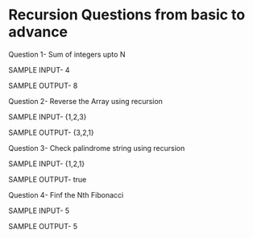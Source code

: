 # Recursion Questions from basic to advance

Question 1- Sum of integers upto N 

SAMPLE INPUT- 
4

SAMPLE OUTPUT-
8

Question 2- Reverse the Array using recursion

SAMPLE INPUT-
{1,2,3}

SAMPLE OUTPUT-
{3,2,1}

Question 3- Check palindrome string using recursion

SAMPLE INPUT-
{1,2,1}

SAMPLE OUTPUT-
true

Question 4- Finf the Nth Fibonacci

SAMPLE INPUT-
5

SAMPLE OUTPUT-
5

